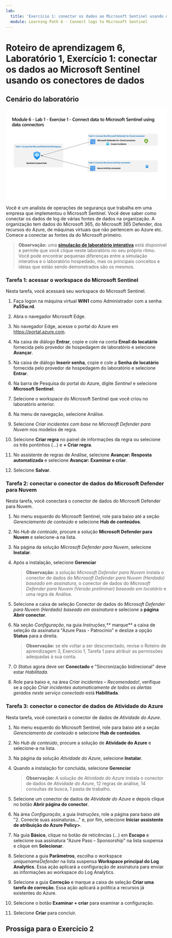 ```yaml
---
lab:
  title: 'Exercício 1: conectar os dados ao Microsoft Sentinel usando os conectores de dados'
  module: Learning Path 6 - Connect logs to Microsoft Sentinel
---
```


# Roteiro de aprendizagem 6, Laboratório 1, Exercício 1: conectar os dados ao Microsoft Sentinel usando os conectores de dados

## Cenário do laboratório

![Visão geral do laboratório.](../Media/SC-200-Lab_Diagrams_Mod6_L1_Ex1.png)

Você é um analista de operações de segurança que trabalha em uma empresa que implementou o Microsoft Sentinel. Você deve saber como conectar os dados de log de várias fontes de dados na organização. A organização tem dados do Microsoft 365, do Microsoft 365 Defender, dos recursos do Azure, de máquinas virtuais que não pertencem ao Azure etc. Comece a conectar as fontes da do Microsoft primeiro.

>**Observação:** uma **[simulação de laboratório interativa](https://mslabs.cloudguides.com/guides/SC-200%20Lab%20Simulation%20-%20Connect%20data%20to%20Microsoft%20Sentinel%20using%20data%20connectors)** está disponível e permite que você clique neste laboratório no seu próprio ritmo. Você pode encontrar pequenas diferenças entre a simulação interativa e o laboratório hospedado, mas os principais conceitos e ideias que estão sendo demonstrados são os mesmos. 


### Tarefa 1: acessar o workspace do Microsoft Sentinel

Nesta tarefa, você acessará seu workspace do Microsoft Sentinel.

1. Faça logon na máquina virtual **WIN1** como Administrador com a senha: **Pa55w.rd**.  

1. Abra o navegador Microsoft Edge.

1. No navegador Edge, acesse o portal do Azure em https://portal.azure.com.

1. Na caixa de diálogo **Entrar**, copie e cole na conta **Email do locatário** fornecida pelo provedor de hospedagem de laboratório e selecione **Avançar**.

1. Na caixa de diálogo **Inserir senha**, copie e cole a **Senha de locatário** fornecida pelo provedor de hospedagem do laboratório e selecione **Entrar**.

1. Na barra de Pesquisa do portal do Azure, digite *Sentinel* e selecione **Microsoft Sentinel**.

1. Selecione o workspace do Microsoft Sentinel que você criou no laboratório anterior.

1. Na menu de navegação, selecione Análise.

1. Selecione *Criar incidentes com base no Microsoft Defender para Nuvem* nos modelos de regra.

1. Selecione **Criar regra** no painel de informações da regra ou selecione os três pontinhos (...) e **+ Criar regra**.

1. No assistente de regras de Análise, selecione **Avançar: Resposta automatizada** e selecione **Avançar: Examinar e criar**.

1. Selecione **Salvar**.

### Tarefa 2: conectar o conector de dados do Microsoft Defender para Nuvem

Nesta tarefa, você conectará o conector de dados do Microsoft Defender para Nuvem.

1. No menu esquerdo do Microsoft Sentinel, role para baixo até a seção *Gerenciamento de conteúdo* e selecione **Hub de conteúdos**.

1. No *Hub de conteúdo*, procure a solução **Microsoft Defender para Nuvem** e selecione-a na lista.

1. Na página da solução *Microsoft Defender para Nuvem*, selecione **Instalar**.

1. Após a instalação, selecione **Gerenciar**

    >**Observação:** a solução *Microsoft Defender para Nuvem* instala o conector de dados do *Microsoft Defender para Nuvem (Herdado) baseado em assinatura*, o conector de dados do *Microsoft Defender para Nuvem (Versão preliminar) baseado em locatário* e uma regra de Análise.

1. Selecione a caixa de seleção Conector de dados do *Microsoft Defender para Nuvem (Herdado) baseado em assinatura* e selecione a **página Abrir conector**.

1. Na seção *Configuração*, na guia *Instruções*,** marque** a caixa de seleção da assinatura "Azure Pass - Patrocínio" e deslize a opção **Status** para a direita.

    >**Observação:** se ele voltar a ser desconectado, revise o Roteiro de aprendizagem 3, Exercício 1, Tarefa 1 para atribuir as permissões adequadas à sua conta.

1. O *Status* agora deve ser **Conectado** e "Sincronização bidirecional" deve estar *Habilitada*.

1. Role para baixo e, na área *Criar incidentes – Recomendado!*, verifique se a opção *Criar incidentes automaticamente de todos os alertas gerados neste serviço conectado* está **Habilitada**.

### Tarefa 3: conector o conector de dados de Atividade do Azure

Nesta tarefa, você conectará o conector de dados de *Atividade do Azure*.

1. No menu esquerdo do Microsoft Sentinel, role para baixo até a seção *Gerenciamento de conteúdo* e selecione **Hub de conteúdos**.

1. No *Hub de conteúdo*, procure a solução de **Atividade do Azure** e selecione-a na lista.

1. Na página da solução *Atividade do Azure*, selecione **Instalar**.

1. Quando a instalação for concluída, selecione **Gerenciar**

    >**Observação:** A solução de *Atividade do Azure* instala o conector de dados de *Atividade do Azure*, 12 regras de análise, 14 consultas de busca, 1 pasta de trabalho.

1. Selecione um conector de dados de *Atividade do Azure* e depois clique no botão **Abrir página do conector**.

1. Na área *Configuração*, a guia *Instruções*, role a página para baixo até "2. Conecte suas assinaturas..." e, por fim, selecione **Iniciar assistente de atribuição do Azure Policy>**.

1. Na guia **Básico**, clique no botão de reticências (...) em **Escopo** e selecione sua assinatura "Azure Pass – Sponsorship" na lista suspensa e clique em **Selecionar**.

1. Selecione a guia **Parâmetros**, escolha o workspace *uniquenameDefender* na lista suspensa **Workspace principal do Log Analytics**. Essa ação aplicará a configuração de assinatura para enviar as informações ao workspace do Log Analytics.

1. Selecione a guia **Correção** e marque a caixa de seleção **Criar uma tarefa de correção**. Essa ação aplicará a política a recursos já existentes do Azure.

1. Selecione o botão **Examinar + criar** para examinar a configuração.

1. Selecione **Criar** para concluir.

## Prossiga para o Exercício 2
